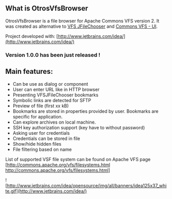 ## What is OtrosVfsBrowser
OtrosVfsBrowser is a file browser for Apache Commons VFS version 2. It was created as alternative to [VFS JFileChooser](http://vfsjfilechooser.sourceforge.net/) and [Commons VFS - UI](http://commons-vfs-ui.sourceforge.net/).

Project developed with: [http://www.jetbrains.com/idea/](http://www.jetbrains.com/idea/)

### Version 1.0.0 has been just released !

## Main features: 
  * Can be use as dialog or component
  * User can enter URL like in HTTP browser
  * Presenting VFSJFileChooser bookmarks
  * Symbolic links are detected for SFTP
  * Preview of file (first xx kB)
  * Bookmarks are stored in properties provided by user. Bookmarks are specific for application.
  * Can explore archives on local machine.
  * SSH key authorization support (key have to without password)
  * Asking user for credentials
  * Credentials can be stored in file
  * Show/hide hidden files
  * File filtering based on name

List of supported VSF file system can be found on Apache VFS page [http://commons.apache.org/vfs/filesystems.html http://commons.apache.org/vfs/filesystems.html]

![http://www.jetbrains.com/idea/opensource/img/all/banners/idea125x37_white.gif](http://www.jetbrains.com/idea/)
